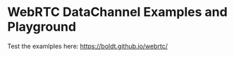# WebRTC DataChannel Examples and Playground

Test the examlples here: https://boldt.github.io/webrtc/
